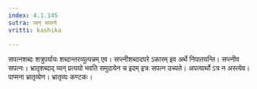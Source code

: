 ```yaml
---
index: 4.1.145
sutra: व्यन् सपत्ने
vritti: kashika

---
```

सपत्नशब्दः शत्रुपर्यायः शब्दान्तरव्युत्पन्नम् एव। सप्त्नीशब्दादपरे ऽकारम् इव अर्थे निपातयन्ति। सप्त्नीव सपत्नः। भ्रातृशब्दाद् व्यन् प्रत्ययो भवति समुदायेन च इदम् इत्रः सपत्न उच्यते। अपत्यार्थो ऽत्र न अस्त्येव। पाप्मना भ्रातृव्येण। भ्रातृव्यः कण्टकः।